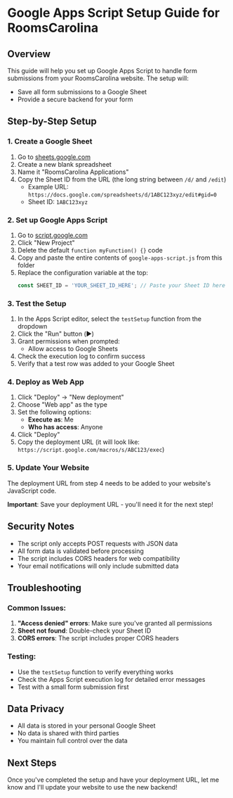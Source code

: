 # Google Apps Script Setup Guide for RoomsCarolina

## Overview
This guide will help you set up Google Apps Script to handle form submissions from your RoomsCarolina website. The setup will:
- Save all form submissions to a Google Sheet
- Provide a secure backend for your form

## Step-by-Step Setup

### 1. Create a Google Sheet
1. Go to [sheets.google.com](https://sheets.google.com)
2. Create a new blank spreadsheet
3. Name it "RoomsCarolina Applications"
4. Copy the Sheet ID from the URL (the long string between `/d/` and `/edit`)
   - Example URL: `https://docs.google.com/spreadsheets/d/1ABC123xyz/edit#gid=0`
   - Sheet ID: `1ABC123xyz`

### 2. Set up Google Apps Script
1. Go to [script.google.com](https://script.google.com)
2. Click "New Project"
3. Delete the default `function myFunction() {}` code
4. Copy and paste the entire contents of `google-apps-script.js` from this folder
5. Replace the configuration variable at the top:
   ```javascript
   const SHEET_ID = 'YOUR_SHEET_ID_HERE'; // Paste your Sheet ID here
   ```

### 3. Test the Setup
1. In the Apps Script editor, select the `testSetup` function from the dropdown
2. Click the "Run" button (▶️)
3. Grant permissions when prompted:
   - Allow access to Google Sheets
4. Check the execution log to confirm success
5. Verify that a test row was added to your Google Sheet

### 4. Deploy as Web App
1. Click "Deploy" → "New deployment"
2. Choose "Web app" as the type
3. Set the following options:
   - **Execute as**: Me
   - **Who has access**: Anyone
4. Click "Deploy"
5. Copy the deployment URL (it will look like: `https://script.google.com/macros/s/ABC123/exec`)

### 5. Update Your Website
The deployment URL from step 4 needs to be added to your website's JavaScript code.

**Important**: Save your deployment URL - you'll need it for the next step!

## Security Notes
- The script only accepts POST requests with JSON data
- All form data is validated before processing
- The script includes CORS headers for web compatibility
- Your email notifications will only include submitted data

## Troubleshooting

### Common Issues:
1. **"Access denied" errors**: Make sure you've granted all permissions
2. **Sheet not found**: Double-check your Sheet ID
3. **CORS errors**: The script includes proper CORS headers

### Testing:
- Use the `testSetup` function to verify everything works
- Check the Apps Script execution log for detailed error messages
- Test with a small form submission first

## Data Privacy
- All data is stored in your personal Google Sheet
- No data is shared with third parties
- You maintain full control over the data

## Next Steps
Once you've completed the setup and have your deployment URL, let me know and I'll update your website to use the new backend!
